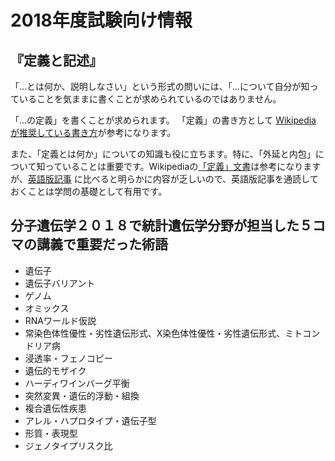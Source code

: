 # 2018年度試験向け情報

## 『定義と記述』

  「…とは何か、説明しなさい」という形式の問いには、「…について自分が知っていることを気ままに書くことが求められているのではありません。

  「…の定義」を書くことが求められます。
  「定義」の書き方として [Wikipedia が推奨している書き方](https://ja.wikipedia.org/wiki/Wikipedia:%E5%AE%9A%E7%BE%A9%E3%81%A8%E8%A8%98%E8%BF%B0 )が参考になります。

  また、「定義とは何か」についての知識も役に立ちます。特に、「外延と内包」について知っていることは重要です。Wikipediaの[「定義」文書](https://ja.wikipedia.org/wiki/%E5%AE%9A%E7%BE%A9)は参考になりますが、[英語版記事](https://en.wikipedia.org/wiki/Definition) に比べると明らかに内容が乏しいので、英語版記事を通読しておくことは学問の基礎として有用です。

## 分子遺伝学２０１８で統計遺伝学分野が担当した５コマの講義で重要だった術語

* 遺伝子
* 遺伝子バリアント
* ゲノム
* オミックス
* RNAワールド仮説
* 常染色体性優性・劣性遺伝形式、X染色体性優性・劣性遺伝形式、ミトコンドリア病
* 浸透率・フェノコピー
* 遺伝的モザイク
* ハーディワインバーグ平衡
* 突然変異・遺伝的浮動・組換
* 複合遺伝性疾患
* アレル・ハプロタイプ・遺伝子型
* 形質・表現型
* ジェノタイプリスク比
